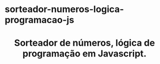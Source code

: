 # sorteador-numeros-logica-programacao-js
<h1 align="center"> Sorteador de números, lógica de programação em Javascript. </h1>
